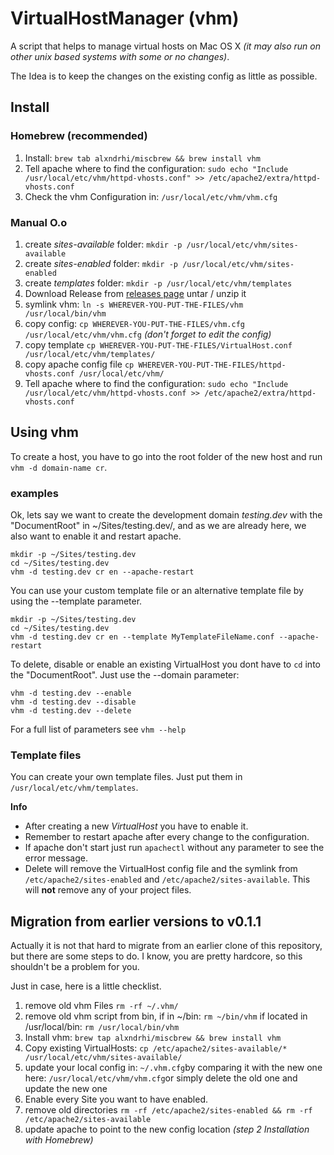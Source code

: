 # VirtualHostManager (vhm)
A script that helps to manage virtual hosts on Mac OS X _(it may also run on other unix based systems with some or no changes)_.

The Idea is to keep the changes on the existing config as little as possible.

## Install

### Homebrew (recommended)
1. Install: ```brew tab alxndrhi/miscbrew && brew install vhm```
2. Tell apache where to find the configuration: ```sudo echo "Include /usr/local/etc/vhm/httpd-vhosts.conf" >> /etc/apache2/extra/httpd-vhosts.conf```
3. Check the vhm Configuration in: ```/usr/local/etc/vhm/vhm.cfg```

### Manual O.o
1. create _sites-available_ folder: ```mkdir -p /usr/local/etc/vhm/sites-available```
2. create _sites-enabled_ folder: ```mkdir -p /usr/local/etc/vhm/sites-enabled```
3. create _templates_ folder: ```mkdir -p /usr/local/etc/vhm/templates```
4. Download Release from [releases page](https://github.com/alxndrhi/vhm/releases) untar / unzip it
5. symlink vhm: ```ln -s WHEREVER-YOU-PUT-THE-FILES/vhm /usr/local/bin/vhm```
6. copy config: ```cp WHEREVER-YOU-PUT-THE-FILES/vhm.cfg /usr/local/etc/vhm/vhm.cfg``` _(don't forget to edit the config)_
7. copy template ```cp WHEREVER-YOU-PUT-THE-FILES/VirtualHost.conf /usr/local/etc/vhm/templates/```
7. copy apache config file ```cp WHEREVER-YOU-PUT-THE-FILES/httpd-vhosts.conf /usr/local/etc/vhm/```
8. Tell apache where to find the configuration: ```sudo echo "Include /usr/local/etc/vhm/httpd-vhosts.conf >> /etc/apache2/extra/httpd-vhosts.conf```

## Using vhm
To create a host, you have to go into the root folder of the new host and run ```vhm -d domain-name cr```.

### examples
Ok, lets say we want to create the development domain _testing.dev_ with the "DocumentRoot" in ~/Sites/testing.dev/,
and as we are already here, we also want to enable it and restart apache.

```
mkdir -p ~/Sites/testing.dev
cd ~/Sites/testing.dev
vhm -d testing.dev cr en --apache-restart
```

You can use your custom template file or an alternative template file by using the --template parameter.

```
mkdir -p ~/Sites/testing.dev
cd ~/Sites/testing.dev
vhm -d testing.dev cr en --template MyTemplateFileName.conf --apache-restart
```

To delete, disable or enable an existing VirtualHost you dont have to ```cd``` into the "DocumentRoot". Just use the --domain parameter:

```
vhm -d testing.dev --enable
vhm -d testing.dev --disable
vhm -d testing.dev --delete
```

For a full list of parameters see ```vhm --help```

### Template files
You can create your own template files. Just put them in ```/usr/local/etc/vhm/templates```.

**Info**
* After creating a new _VirtualHost_ you have to enable it.
* Remember to restart apache after every change to the configuration.
* If apache don't start just run ```apachectl``` without any parameter to see the error message.
* Delete will remove the VirtualHost config file and the symlink from ```/etc/apache2/sites-enabled``` and ```/etc/apache2/sites-available```. This will **not** remove any of your project files.

## Migration from earlier versions to v0.1.1
Actually it is not that hard to migrate from an earlier clone of this repository, but there are some steps to do. I know, you are pretty hardcore, so this shouldn't be a problem for you.

Just in case, here is a little checklist.

1. remove old vhm Files ```rm -rf ~/.vhm/```
2. remove old vhm script from bin, if in ~/bin: ```rm ~/bin/vhm``` if located in /usr/local/bin: ```rm /usr/local/bin/vhm```
3. Install vhm: ```brew tap alxndrhi/miscbrew && brew install vhm```
4. Copy existing VirtualHosts: ```cp /etc/apache2/sites-available/* /usr/local/etc/vhm/sites-available/```
5. update your local config in: ```~/.vhm.cfg```by comparing it with the new one here: ```/usr/local/etc/vhm/vhm.cfg```or simply delete the old one and update the new one
6. Enable every Site you want to have enabled.
7. remove old directories ```rm -rf /etc/apache2/sites-enabled && rm -rf /etc/apache2/sites-available```
8. update apache to point to the new config location _(step 2 Installation with Homebrew)_
